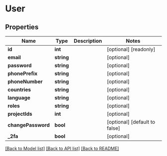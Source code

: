 # User

## Properties
Name | Type | Description | Notes
------------ | ------------- | ------------- | -------------
**id** | **int** |  | [optional] [readonly] 
**email** | **string** |  | [optional] 
**password** | **string** |  | [optional] 
**phonePrefix** | **string** |  | [optional] 
**phoneNumber** | **string** |  | [optional] 
**countries** | **string** |  | [optional] 
**language** | **string** |  | [optional] 
**roles** | **string** |  | [optional] 
**projectIds** | **int** |  | [optional] 
**changePassword** | **bool** |  | [optional] [default to false]
**_2fa** | **bool** |  | [optional] 

[[Back to Model list]](../README.md#documentation-for-models) [[Back to API list]](../README.md#documentation-for-api-endpoints) [[Back to README]](../README.md)


